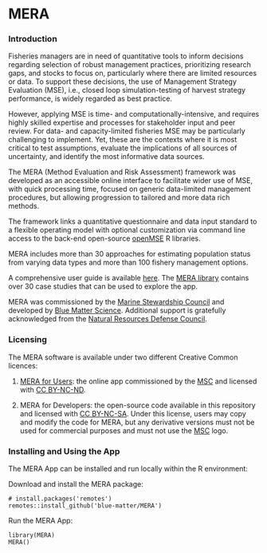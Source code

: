 # MERA

### Introduction 
Fisheries managers are in need of quantitative tools to inform decisions regarding selection of robust management practices, prioritizing research gaps, and stocks to focus on, particularly where there are limited resources or data. To support these decisions, the use of Management Strategy Evaluation (MSE), i.e., closed loop simulation-testing of harvest strategy performance, is widely regarded as best practice.

However, applying MSE is time- and computationally-intensive, and requires highly skilled expertise and processes for stakeholder input and peer review. For data- and capacity-limited fisheries MSE may be particularly challenging to implement. Yet, these are the contexts where it is most critical to test assumptions, evaluate the implications of all sources of uncertainty, and identify the most informative data sources. 

The MERA (Method Evaluation and Risk Assessment) framework was developed as an accessible online interface to facilitate wider use of MSE, with quick processing time, focused on generic data-limited management procedures, but allowing progression to tailored and more data rich methods.  

The framework links a quantitative questionnaire and data input standard to a flexible operating model with optional customization via command line access to the back-end open-source [openMSE](https://openmse.com/) R libraries.
          

MERA includes more than 30 approaches for estimating population status from varying data types and more than 100 fishery management options.

A comprehensive user guide is available [here](https://blue-matter.github.io/openMSE/MERA-User-Guide.html). The [MERA library](https://www.merafish.org/library/) contains over 30 case studies that can be used to explore the app.     

MERA was commissioned by the [Marine Stewardship Council](https://www.msc.org) and developed by [ Blue Matter Science](https://www.bluematterscience.com). Additional support is gratefully acknowledged from the [Natural Resources Defense Council](https://www.nrdc.org/). 



### Licensing
The MERA software is available under two different Creative Common licences:

1. [MERA for Users](https://www.merafish.org/): the online app commissioned by the [MSC](https://www.msc.org) and licensed with [CC BY-NC-ND](https://creativecommons.org/licenses/by-nc-nd/4.0/legalcode).

2. MERA for Developers: the open-source code available in this repository and licensed with [CC BY-NC-SA](https://creativecommons.org/licenses/by-nc-sa/4.0/legalcode). Under this license, users may copy and modify the code for MERA, but any derivative versions must not be used for commercial purposes and must not use the [MSC](https://www.msc.org) logo.
            
### Installing and Using the App

The MERA App can be installed and run locally within the R environment:

Download and install the MERA package: 

```
# install.packages('remotes')
remotes::install_github('blue-matter/MERA')
```

Run the MERA App:

```
library(MERA)
MERA()
```
